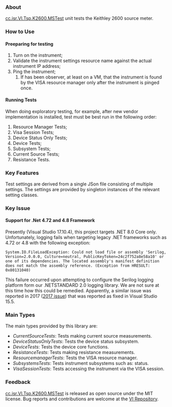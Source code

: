 ### About

[cc.isr.VI.Tsp.K2600.MSTest] unit tests the Keithley 2600 source meter.

### How to Use

#### Preeparing for testing

1. Turn on the instrument;
1. Validate the instrument settings resource name against the actual instrument IP address;
1. Ping the instrument;
    1. If has been observer, at least on a VM, that the instrument is found by the VISA resource manager only after the instrument is pinged once.

#### Running Tests

When doing exploratory testing, for example, after new vendor implementation is installed, test must be best run in the following order:

1. Resource Manager Tests;
1. Visa Session Tests;
1. Device Status Only Tests;
1. Device Tests;
1. Subsystem Tests;
1. Current Source Tests;
1. Resistance Tests.

### Key Features

Test settings are derived from a single JSon file consisting of multiple settings. The settings are provided by singleton instances of the relevant setting classes.

### Key Issue

#### Support for .Net 4.72 and 4.8 Framework

Presently (Visual Studio 17.10.4), this project targets .NET 8.0 Core only. Unfortunately, logging fails when targeting legacy .NET frameworks such as 4.72 or 4.8 with the following exception:

```
System.IO.FileLoadException: Could not load file or assembly 'Serilog, Version=2.0.0.0, Culture=neutral, PublicKeyToken=24c2f752a8e58a10' or one of its dependencies. The located assembly's manifest definition does not match the assembly reference. (Exception from HRESULT: 0x80131040)
```

This failure occurred upon attempting to configure the Serilog logging platform form our .NETSTANDARD 2.0 logging library. We are not sure at this time how this could be remedied. Apparently, a similar issue was reported in 2017 ([2017 issue]) that was reported as fixed in Visual Studio 15.5.

### Main Types

The main types provided by this library are:

* _CurrentSourceTests_: Tests making current source measurements.
* _DeviceStatusOnlyTests_: Tests the device status subsystem.
* _DeviceTests_: Tests the device core functions.
* _ResistanceTests_: Tests making resistance measurements.
* _ResourcemanagerTests_: Tests the VISA resource manager.
* _SubsystemsTests_: Tests instrument subsystems such as: status.
* _VisaSessionTests_: Tests accessing the instrument via the VISA session.
 
### Feedback

[cc.isr.VI.Tsp.K2600.MSTest] is released as open source under the MIT license.
Bug reports and contributions are welcome at the [VI Repository].

[VI Repository]: https://www.github.com/atecoder/ds.vi.ivi
[cc.isr.VI.Tsp.K2600.MSTest]: https://github.com/atecoder/dn.vi.ivi/src/vi/k2600/k2600.mstest

[2017 issue]: https://developercommunity.visualstudio.com/t/could-not-load-file-or-assembly-error-when-using-s/35539

